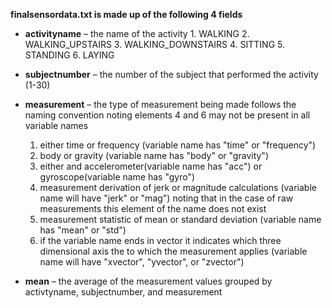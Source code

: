 **finalsensordata.txt is made up of the following 4 fields**

- **activityname** – the name of the activity
	  1. WALKING
	  2. WALKING\_UPSTAIRS
	  3. WALKING\_DOWNSTAIRS
	  4. SITTING
	  5. STANDING
	  6. LAYING

- **subjectnumber** – the number of the subject that performed the activity (1-30)
- **measurement** – the type of measurement being made follows the naming convention noting elements 4 and 6 may not be present in all variable names
  1. either time or frequency (variable name has "time" or "frequency")
  2. body or gravity (variable name has "body" or "gravity")
  3. either and accelerometer(variable name has "acc") or gyroscope(variable name has "gyro")
  4. measurement derivation of jerk or magnitude calculations (variable name will have "jerk" or "mag") noting that in the case of raw measurements this element of the name does not exist
  5. measurement statistic of mean or standard deviation (variable name has "mean" or "std") 
  6. if the variable name ends in vector it indicates which three dimensional axis the to which the measurement applies (variable name will have "xvector", "yvector", or "zvector")

- **mean** – the average of the measurement values grouped by activtyname, subjectnumber, and measurement
